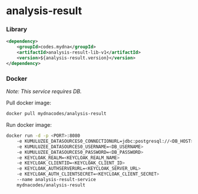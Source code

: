 # analysis-result

### Library
```xml
<dependency>
    <groupId>codes.mydna</groupId>
    <artifactId>analysis-result-lib-v1</artifactId>
    <version>${analysis-result.version}</version>
</dependency>
```

### Docker

*Note: This service requires DB.*

Pull docker image:
```bash
docker pull mydnacodes/analysis-result
```

Run docker image:
```bash
docker run -d -p <PORT>:8080 
    -e KUMULUZEE_DATASOURCES0_CONNECTIONURL=jdbc:postgresql://<DB_HOST>:<DB_PORT>/analysis-result
    -e KUMULUZEE_DATASOURCES0_USERNAME=<DB_USERNAME> 
    -e KUMULUZEE_DATASOURCES0_PASSWORD=<DB_PASSWORD> 
    -e KEYCLOAK_REALM=<KEYCLOAK_REALM_NAME>
    -e KEYCLOAK_CLIENTID=<KEYCLOAK_CLIENT_ID>
    -e KEYCLOAK_AUTHSERVERURL=<KEYCLOAK_SERVER_URL>
    -e KEYCLOAK_AUTH_CLIENTSECRET=<KEYCLOAK_CLIENT_SECRET>
    --name analysis-result-service
    mydnacodes/analysis-result
```